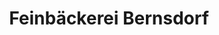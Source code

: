 ---
title: "Feinbäckerei Bernsdorf"
url: /arnstadt/feinbaeckerei-bernsdorf-baerwinkelstrasse/
shop: Bäckerei
---